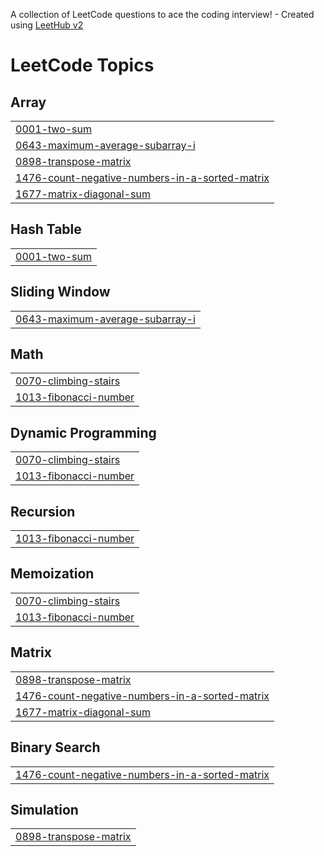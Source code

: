 A collection of LeetCode questions to ace the coding interview! - Created using [LeetHub v2](https://github.com/arunbhardwaj/LeetHub-2.0)
<!---LeetCode Topics Start-->
# LeetCode Topics
## Array
|  |
| ------- |
| [0001-two-sum](https://github.com/keerthi-shekar/leetcode/tree/master/0001-two-sum) |
| [0643-maximum-average-subarray-i](https://github.com/keerthi-shekar/leetcode/tree/master/0643-maximum-average-subarray-i) |
| [0898-transpose-matrix](https://github.com/keerthi-shekar/leetcode/tree/master/0898-transpose-matrix) |
| [1476-count-negative-numbers-in-a-sorted-matrix](https://github.com/keerthi-shekar/leetcode/tree/master/1476-count-negative-numbers-in-a-sorted-matrix) |
| [1677-matrix-diagonal-sum](https://github.com/keerthi-shekar/leetcode/tree/master/1677-matrix-diagonal-sum) |
## Hash Table
|  |
| ------- |
| [0001-two-sum](https://github.com/keerthi-shekar/leetcode/tree/master/0001-two-sum) |
## Sliding Window
|  |
| ------- |
| [0643-maximum-average-subarray-i](https://github.com/keerthi-shekar/leetcode/tree/master/0643-maximum-average-subarray-i) |
## Math
|  |
| ------- |
| [0070-climbing-stairs](https://github.com/keerthi-shekar/leetcode/tree/master/0070-climbing-stairs) |
| [1013-fibonacci-number](https://github.com/keerthi-shekar/leetcode/tree/master/1013-fibonacci-number) |
## Dynamic Programming
|  |
| ------- |
| [0070-climbing-stairs](https://github.com/keerthi-shekar/leetcode/tree/master/0070-climbing-stairs) |
| [1013-fibonacci-number](https://github.com/keerthi-shekar/leetcode/tree/master/1013-fibonacci-number) |
## Recursion
|  |
| ------- |
| [1013-fibonacci-number](https://github.com/keerthi-shekar/leetcode/tree/master/1013-fibonacci-number) |
## Memoization
|  |
| ------- |
| [0070-climbing-stairs](https://github.com/keerthi-shekar/leetcode/tree/master/0070-climbing-stairs) |
| [1013-fibonacci-number](https://github.com/keerthi-shekar/leetcode/tree/master/1013-fibonacci-number) |
## Matrix
|  |
| ------- |
| [0898-transpose-matrix](https://github.com/keerthi-shekar/leetcode/tree/master/0898-transpose-matrix) |
| [1476-count-negative-numbers-in-a-sorted-matrix](https://github.com/keerthi-shekar/leetcode/tree/master/1476-count-negative-numbers-in-a-sorted-matrix) |
| [1677-matrix-diagonal-sum](https://github.com/keerthi-shekar/leetcode/tree/master/1677-matrix-diagonal-sum) |
## Binary Search
|  |
| ------- |
| [1476-count-negative-numbers-in-a-sorted-matrix](https://github.com/keerthi-shekar/leetcode/tree/master/1476-count-negative-numbers-in-a-sorted-matrix) |
## Simulation
|  |
| ------- |
| [0898-transpose-matrix](https://github.com/keerthi-shekar/leetcode/tree/master/0898-transpose-matrix) |
<!---LeetCode Topics End-->
